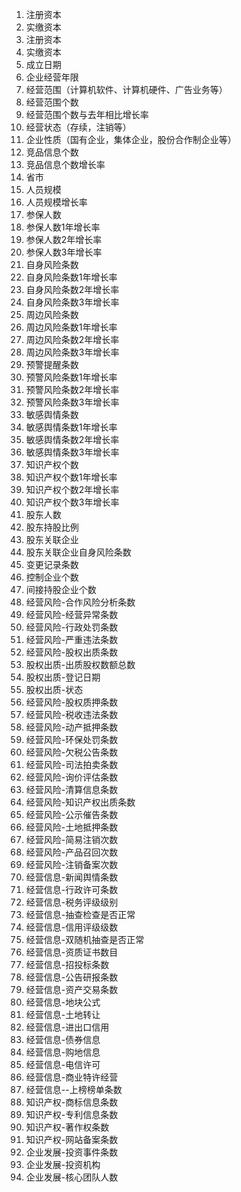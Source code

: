 1.  注册资本
2. 实缴资本
3. 注册资本
4. 实缴资本
19. 成立日期
20. 企业经营年限
21. 经营范围（计算机软件、计算机硬件、广告业务等）
22. 经营范围个数
23. 经营范围个数与去年相比增长率
24. 经营状态（存续，注销等）
25. 企业性质（国有企业，集体企业，股份合作制企业等）
26. 竞品信息个数
27. 竞品信息个数增长率
28. 省市
29. 人员规模
30. 人员规模增长率
31. 参保人数
32. 参保人数1年增长率
33. 参保人数2年增长率
34. 参保人数3年增长率
35. 自身风险条数
36. 自身风险条数1年增长率
37. 自身风险条数2年增长率
38. 自身风险条数3年增长率
39. 周边风险条数
40. 周边风险条数1年增长率
41. 周边风险条数2年增长率
42. 周边风险条数3年增长率
43. 预警提醒条数
44. 预警风险条数1年增长率
45. 预警风险条数2年增长率
46. 预警风险条数3年增长率
47. 敏感舆情条数
48. 敏感舆情条数1年增长率
49. 敏感舆情条数2年增长率
50. 敏感舆情条数3年增长率
51. 知识产权个数
52. 知识产权个数1年增长率
53. 知识产权个数2年增长率
54. 知识产权个数3年增长率
55. 股东人数
56. 股东持股比例
57. 股东关联企业
58. 股东关联企业自身风险条数
59. 变更记录条数
60. 控制企业个数
61. 间接持股企业个数
62. 经营风险-合作风险分析条数
63. 经营风险-经营异常条数
64. 经营风险-行政处罚条数
65. 经营风险-严重违法条数
66. 经营风险-股权出质条数
67. 股权出质-出质股权数额总数
68. 股权出质-登记日期
69. 股权出质-状态
70. 经营风险-股权质押条数
71. 经营风险-税收违法条数
72. 经营风险-动产抵押条数
73. 经营风险-环保处罚条数
74. 经营风险-欠税公告条数
75. 经营风险-司法拍卖条数
76. 经营风险-询价评估条数
77. 经营风险-清算信息条数
78. 经营风险-知识产权出质条数
79. 经营风险-公示催告条数
80. 经营风险-土地抵押条数
81. 经营风险-简易注销次数
82. 经营风险-产品召回次数
83. 经营风险-注销备案次数
84. 经营信息-新闻舆情条数
85. 经营信息-行政许可条数
86. 经营信息-税务评级级别
87. 经营信息-抽查检查是否正常
88. 经营信息-信用评级级数
89. 经营信息-双随机抽查是否正常
90. 经营信息-资质证书数目
91. 经营信息-招投标条数
92. 经营信息-公告研报条数
93. 经营信息-资产交易条数
94. 经营信息-地块公式
95. 经营信息-土地转让
96. 经营信息-进出口信用
97. 经营信息-债券信息
98. 经营信息-购地信息
99. 经营信息-电信许可
100. 经营信息-商业特许经营
101. 经营信息--上榜榜单条数
102. 知识产权-商标信息条数
103. 知识产权-专利信息条数
104. 知识产权-著作权条数
105. 知识产权-网站备案条数
106. 企业发展-投资事件条数
107. 企业发展-投资机构 
108. 企业发展-核心团队人数
